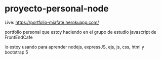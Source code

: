 # proyecto-personal-node

Live: https://portfolio-miafate.herokuapp.com/


portfolio personal que estoy haciendo en el grupo de estudio javascript de FrontEndCafe

lo estoy usando para aprender nodejs, expressJS, ejs, js, css, html y bootstrap 5
